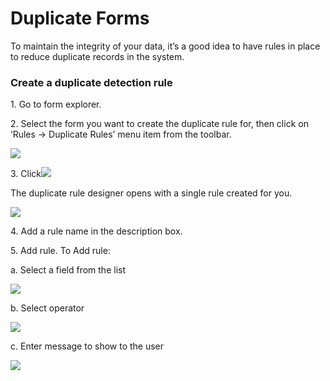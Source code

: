 # Duplicate Forms

To maintain the integrity of your data, it’s a good idea to have rules in place to reduce duplicate records in the system.

### Create a duplicate detection rule

1\. Go to form explorer.

2\. Select the form you want to create the duplicate rule for, then click on ‘Rules -> Duplicate Rules’ menu item from the toolbar.

![](https://captisa.com/wp-content/uploads/2018/11/FormRules1-1.png)

3\. Click![](https://captisa.com/wp-content/uploads/2018/11/NewRule.png)

The duplicate rule designer opens with a single rule created for you.

![](https://captisa.com/wp-content/uploads/2018/11/duplicateRuleNew.png)

4\. Add a rule name in the description box.

5\. Add rule. To Add rule:

a. Select a field from the list

![](https://captisa.com/wp-content/uploads/2018/11/duplicateRuleFields.png)

b. Select operator

![](https://captisa.com/wp-content/uploads/2018/11/duplicateRuleOperator.png)

c. Enter message to show to the user

![](https://captisa.com/wp-content/uploads/2018/11/duplicate-rule-1.png)
